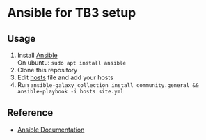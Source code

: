 # Ansible for TB3 setup
## Usage
1. Install [Ansible](https://www.ansible.com/)  
  On ubuntu: `sudo apt install ansible`
1. Clone this repository
1. Edit [hosts](hosts) file and add your hosts
1. Run `ansible-galaxy collection install community.general && ansible-playbook -i hosts site.yml`

## Reference
- [Ansible Documentation](https://docs.ansible.com/ansible/latest/index.html)
